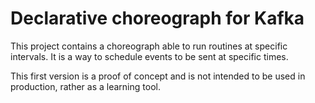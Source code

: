 # Declarative choreograph for Kafka
This project contains a choreograph able to run routines at specific intervals. It is a way to
schedule events to be sent at specific times.

This first version is a proof of concept and is not intended to be used in production, rather as
a learning tool.